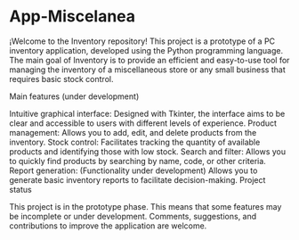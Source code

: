 # App-Miscelanea
¡Welcome to the Inventory repository! This project is a prototype of a PC inventory application, developed using the Python programming language. The main goal of Inventory is to provide an efficient and easy-to-use tool for managing the inventory of a miscellaneous store or any small business that requires basic stock control.

Main features (under development)

Intuitive graphical interface: Designed with Tkinter, the interface aims to be clear and accessible to users with different levels of experience.
Product management: Allows you to add, edit, and delete products from the inventory.
Stock control: Facilitates tracking the quantity of available products and identifying those with low stock.
Search and filter: Allows you to quickly find products by searching by name, code, or other criteria.
Report generation: (Functionality under development) Allows you to generate basic inventory reports to facilitate decision-making.
Project status

This project is in the prototype phase. This means that some features may be incomplete or under development. Comments, suggestions, and contributions to improve the application are welcome.
